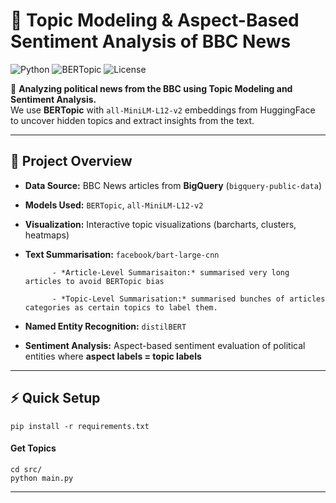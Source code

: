# 📰 Topic Modeling & Aspect-Based Sentiment Analysis of BBC News

![Python](https://img.shields.io/badge/Python-3.12.6-blue)
![BERTopic](https://img.shields.io/badge/BERTopic-MiniLM--L12--v2-brightgreen)
![License](https://img.shields.io/badge/License-MIT-lightgrey)

🚀 **Analyzing political news from the BBC using Topic Modeling and Sentiment Analysis.**  
We use **BERTopic** with `all-MiniLM-L12-v2` embeddings from HuggingFace to uncover hidden topics and extract insights from the text.

---

## 📌 **Project Overview**
- **Data Source:** BBC News articles from **BigQuery** (`bigquery-public-data`)  
- **Models Used:** `BERTopic`, `all-MiniLM-L12-v2`
- **Visualization:** Interactive topic visualizations (barcharts, clusters, heatmaps)
- **Text Summarisation:** `facebook/bart-large-cnn`
            
            - *Article-Level Summarisaiton:* summarised very long articles to avoid BERTopic bias
            
            - *Topic-Level Summarisation:* summarised bunches of articles categories as certain topics to label them. 
            
- **Named Entity Recognition:** `distilBERT`  
- **Sentiment Analysis:** Aspect-based sentiment evaluation of political entities where **aspect labels = topic labels**

---

## ⚡ **Quick Setup**

    pip install -r requirements.txt

#### **Get Topics**

    cd src/
    python main.py

---


